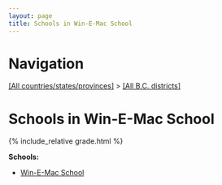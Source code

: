 ```yaml
---
layout: page
title: Schools in Win-E-Mac School
---
```

# Navigation

[[All countries/states/provinces]](../..) > [[All B.C. districts]](..)

# Schools in Win-E-Mac School

{% include_relative grade.html %}

**Schools:**

- [Win-E-Mac School](Win-E-Mac_School.md)
